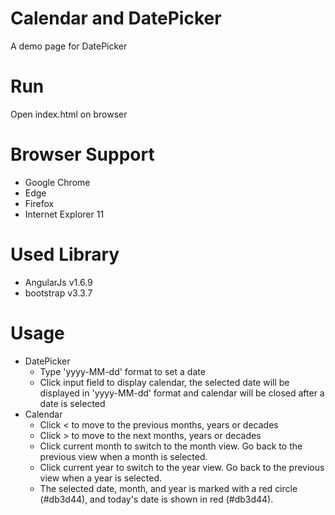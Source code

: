 # Calendar and DatePicker
A demo page for DatePicker

# Run
Open index.html on browser

# Browser Support 
* Google Chrome 
* Edge 
* Firefox 
* Internet Explorer 11

# Used Library
* AngularJs v1.6.9
* bootstrap v3.3.7

# Usage
* DatePicker
  + Type 'yyyy-MM-dd' format to set a date
  + Click input field to display calendar, the selected date will be displayed in 'yyyy-MM-dd' format and calendar will be closed after a date is selected
* Calendar
  + Click < to move to the previous months, years or decades
  + Click > to move to the next months, years or decades
  + Click current month to switch to the month view. Go back to the previous view when a month is selected.
  + Click current year to switch to the year view. Go back to the previous view when a year is selected.
  + The selected date, month, and year is marked with a red circle (#db3d44), and today's date is shown in red (#db3d44).
  
  
  
